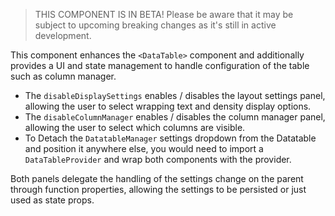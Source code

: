 > THIS COMPONENT IS IN BETA!
> Please be aware that it may be subject to upcoming breaking changes as it's still in active development.

This component enhances the `<DataTable>` component and additionally provides a UI and state management to handle configuration of the table such as column manager.

- The `disableDisplaySettings` enables / disables the layout settings panel, allowing the user to select wrapping text and density display options.
- The `disableColumnManager` enables / disables the column manager panel, allowing the user to select which columns are visible.
- To Detach the `DatatableManager` settings dropdown from the Datatable and position it anywhere else, you would need to import a `DataTableProvider` and wrap both components with the provider.

Both panels delegate the handling of the settings change on the parent through function properties, allowing the settings to be persisted or just used as state props.
